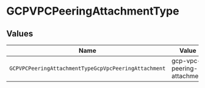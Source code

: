 # GCPVPCPeeringAttachmentType


## Values

| Name                                                 | Value                                                |
| ---------------------------------------------------- | ---------------------------------------------------- |
| `GCPVPCPeeringAttachmentTypeGcpVpcPeeringAttachment` | gcp-vpc-peering-attachment                           |
